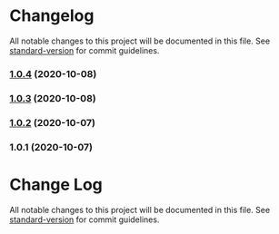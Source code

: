 # Changelog

All notable changes to this project will be documented in this file. See [standard-version](https://github.com/conventional-changelog/standard-version) for commit guidelines.

### [1.0.4](https://github.com/Jklein64/fragment-loader/compare/v1.0.3...v1.0.4) (2020-10-08)

### [1.0.3](https://github.com/Jklein64/fragment-loader/compare/v1.0.2...v1.0.3) (2020-10-08)

### [1.0.2](https://github.com/Jklein64/fragment-loader/compare/v1.0.1...v1.0.2) (2020-10-07)

### 1.0.1 (2020-10-07)

# Change Log

All notable changes to this project will be documented in this file. See [standard-version](https://github.com/conventional-changelog/standard-version) for commit guidelines.